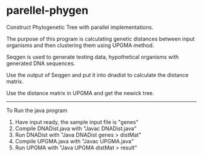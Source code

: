 # parellel-phygen
Construct Phylogenetic Tree with parallel implementations.

The purpose of this program is calculating genetic distances between input organisms and then clustering them using UPGMA method.

Seqgen is used to generate testing data, hypothetical organisms with generated DNA sequences.

Use the output of Seqgen and put it into dnadist to calculate the distance matrix.

Use the distance matrix in UPGMA and get the newick tree. 

---

To Run the java program
1. Have input ready, the sample input file is "genes" 
2. Compile DNADist.java with "Javac DNADist.java"
3. Run DNADist with "Java DNADist genes > distMat"
4. Compile UPGMA.java with "Javac UPGMA.java"
5. Run UPGMA with "Java UPGMA distMat > result"
